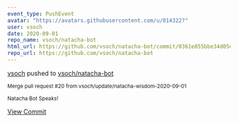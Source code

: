 ```yaml
---
event_type: PushEvent
avatar: "https://avatars.githubusercontent.com/u/814322?"
user: vsoch
date: 2020-09-01
repo_name: vsoch/natacha-bot
html_url: https://github.com/vsoch/natacha-bot/commit/0361e855bbe34d05edc8aa2dbb84280071d103be
repo_url: https://github.com/vsoch/natacha-bot
---
```


<a href='https://github.com/vsoch' target='_blank'>vsoch</a> pushed to <a href='https://github.com/vsoch/natacha-bot' target='_blank'>vsoch/natacha-bot</a>

<small>Merge pull request #20 from vsoch/update/natacha-wisdom-2020-09-01

Natacha Bot Speaks!</small>

<a href='https://github.com/vsoch/natacha-bot/commit/0361e855bbe34d05edc8aa2dbb84280071d103be' target='_blank'>View Commit</a>